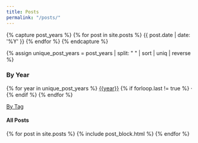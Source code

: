 ```yaml
---
title: Posts
permalink: "/posts/"
---
```

<!-- Thanks a ton Rob, I owe you 42 bajillion dollars -->
{% capture post_years %}
  {% for post in site.posts %}
  {{ post.date | date: '%Y' }}
  {% endfor %}
{% endcapture %}

{% assign unique_post_years = post_years | split: " " | sort | uniq | reverse %}

### By Year

<p>
  {% for year in unique_post_years %}
    <a href="/{{year}}">{{year}}</a>
    {% if forloop.last != true %}
    &middot;
    {% endif %}
  {% endfor %}
</p>

[By Tag](/tags)

#### All Posts

<div class="flex flex-col space-y-8">
  {% for post in site.posts %}
    {% include post_block.html %}
  {% endfor %}
</div>
